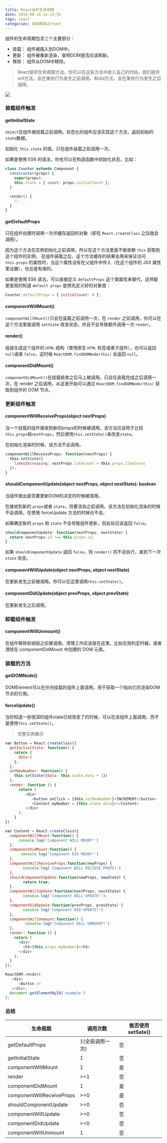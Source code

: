 ```yaml
---
title: React组件生命周期
date: 2016-08-16 14:14:55
tags: react
categories: 前端框架之react
---
```

组件的生命周期包含三个主要部分：

- 挂载： 组件被插入到DOM中。
- 更新： 组件被重新渲染，查明DOM是否应该刷新。
- 移除： 组件从DOM中移除。

> React提供生命周期方法，你可以在这些方法中放入自己的代码。我们提供will方法，会在某些行为发生之前调用，和did方法，会在某些行为发生之后调用。

<img src="/myBlog/artical_imgs/component-lifecycle.jpg"/>

<!-- more -->

### 装载组件触发
#### getInitialState
`object`在组件被挂载之前调用。状态化的组件应该实现这个方法，返回初始的`state`数据。

初始化 `this.state` 的值，只在组件装载之前调用一次。

如果是使用 ES6 的语法，你也可以在构造函数中初始化状态，比如：

```javascript
class Counter extends Component {
  constructor(props) {
    super(props);
    this.state = { count: props.initialCount };
  }

  render() {
    // ...
  }
}
```

#### getDefaultProps

只在组件创建时调用一次并缓存返回的对象（即在 `React.createClass` 之后就会调用）。

因为这个方法在实例初始化之前调用，所以在这个方法里面不能依赖 `this` 获取到这个组件的实例。
在组件装载之后，这个方法缓存的结果会用来保证访问 `this.props` 的属性时，当这个属性没有在父组件中传入（在这个组件的 JSX 属性里设置），也总是有值的。

如果是使用 ES6 语法，可以直接定义 `defaultProps` 这个类属性来替代，这样能更直观的知道 `default props` 是预先定义好的对象值：

```javascript
Counter.defaultProps = { initialCount: 0 };
```

#### componentWillMount()
`componentWillMount()`只会在装载之前调用一次，在 `render` 之前调用，你可以在这个方法里面调用 `setState` 改变状态，并且不会导致额外调用一次 `render`。

#### render()
组装生成这个组件的 `HTML` 结构（使用原生 `HTML` 标签或者子组件），也可以返回 `null`或者 `false`，这时候 `ReactDOM.findDOMNode(this)` 会返回 `null`。

#### componentDidMount()
`componentDidMount()`在挂载结束之后马上被调用。只会在装载完成之后调用一次，在 render 之后调用，从这里开始可以通过 `ReactDOM.findDOMNode(this)` 获取到组件的 DOM 节点。


### 更新组件触发

#### componentWillReceiveProps(object nextProps)

当一个挂载的组件接收到新的props的时候被调用。该方法应该用于比较`this.props`和`nextProps`，然后使用`this.setState()`来改变`state`。

在初始化渲染的时候，该方法不会调用。

```javascript
componentWillReceiveProps: function(nextProps) {
  this.setState({
    likesIncreasing: nextProps.likeCount > this.props.likeCount
  });
}
```

#### shouldComponentUpdate(object nextProps, object nextState): boolean
当组件做出是否要更新DOM的决定的时候被调用。

在接收到新的 `props`或者 `state`，将要渲染之前调用。该方法在初始化渲染的时候不会调用，在使用 forceUpdate 方法的时候也不会。

如果确定新的 `props` 和 `state` 不会导致组件更新，则此处应该返回 `false`。


```javascript
shouldComponentUpdate: function(nextProps, nextState) {
  return nextProps.id !== this.props.id;
}
```

如果 `shouldComponentUpdate` 返回 `false`，则 `render()` 将不会执行，直到下一次 `state` 改变。

#### componentWillUpdate(object nextProps, object nextState)

在更新发生之前被调用。你可以在这里调用`this.setState()`。

#### componentDidUpdate(object prevProps, object prevState)
在更新发生之后调用。
### 卸载组件触发
#### componentWillUnmount()
在组件移除和销毁之前被调用。清理工作应该放在这里。比如无效的定时器，或者清除在 componentDidMount 中创建的 DOM 元素。

### 装载的方法
#### getDOMNode()
DOMElement可以在任何挂载的组件上面调用，用于获取一个指向它的渲染DOM节点的引用。
#### forceUpdate()
当你知道一些很深的组件state已经改变了的时候，可以在该组件上面调用，而不是使用`this.setState()`。

> 完整实例展示

```javascript
var Button = React.createClass({
  getInitialState: function() {
    return {
      data:0
    };
  },
  setNewNumber: function() {
    this.setState({data: this.state.data + 1})
  },
  render: function () {
      return (
         <div>
            <button onClick = {this.setNewNumber}>INCREMENT</button>
            <Content myNumber = {this.state.data}></Content>
         </div>
      );
    }
})

var Content = React.createClass({
  componentWillMount:function() {
      console.log('Component WILL MOUNT!')
  },
  componentDidMount:function() {
       console.log('Component DID MOUNT!')
  },
  componentWillReceiveProps:function(newProps) {
        console.log('Component WILL RECIEVE PROPS!')
  },
  shouldComponentUpdate:function(newProps, newState) {
        return true;
  },
  componentWillUpdate:function(nextProps, nextState) {
        console.log('Component WILL UPDATE!');
  },
  componentDidUpdate:function(prevProps, prevState) {
        console.log('Component DID UPDATE!')
  },
  componentWillUnmount:function() {
         console.log('Component WILL UNMOUNT!')
  },
  render: function () {
    return (
      <div>
        <h3>{this.props.myNumber}</h3>
      </div>
    );
  }
});

ReactDOM.render(
   <div>
      <Button />
   </div>,
  document.getElementById('example')
);

```

### 总结

| 生命周期 | 调用次数 | 能否使用setSate() |
| ------ | ----- | -------- |
| getDefaultProps |	1(全局调用一次) |	否 |
| getInitialState |	1	| 否 |
| componentWillMount |	1 |	是 |
| render |	>=1	| 否 |
| componentDidMount |	1	| 是 |
| componentWillReceiveProps |	>=0	| 是 |
| shouldComponentUpdate	 |>=0	| 否 |
| componentWillUpdate |	>=0	| 否 |
| componentDidUpdate |	>=0	 | 否 |
| componentWillUnmount |	1	| 否 |
